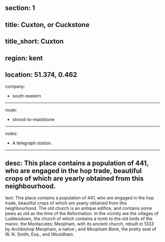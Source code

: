 section: 1
----
title: Cuxton, or Cuckstone
----
title_short: Cuxton
----
region: kent
----
location: 51.374, 0.462
----
company:
- south-eastern
----
route:
- strood-to-maidstone
----
notes:
- A telegraph station.
----
desc: This place contains a population of 441, who are engaged in the hop trade, beautiful crops of which are yearly obtained from this neighbourhood.
----
text: This place contains a population of 441, who are engaged in the hop trade, beautiful crops of which are yearly obtained from this neighbourhood. The old church is an antique edifice, and contains some pews as old as the time of the Reformation. In the vicinity are the villages of Luddesdown, the church of which contains a tomb to the old lords of the manor, the Montacutes; Meopham, with its ancient church, rebuilt in 1333 by Archbishop Meopham, a native ; and *Meopham Bank*, the pretty seat of W. N. Smith, Esq., and *Wouldham*.
